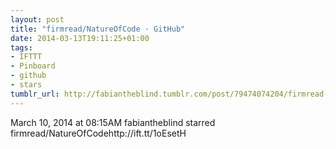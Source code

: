 ```yaml
---
layout: post
title: "firmread/NatureOfCode · GitHub"
date: 2014-03-13T19:11:25+01:00
tags:
- IFTTT
- Pinboard
- github
- stars
tumblr_url: http://fabiantheblind.tumblr.com/post/79474074204/firmread-natureofcode-github
---
```

March 10, 2014 at 08:15AM
fabiantheblind starred firmread/NatureOfCodehttp://ift.tt/1oEsetH

